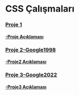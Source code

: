 # CSS Çalışmaları
### [Proje 1](https://github.com/ezgiozbudak/css_patika/tree/main/css_calismasi)
#### [-Proje Açıklaması](https://app.patika.dev/courses/css/odev1)
### [Proje 2-Google1998](https://github.com/ezgiozbudak/css_patika/tree/main/google1998)
#### [-Proje2 Açıklaması](https://app.patika.dev/courses/css/odev2)
### [Proje 3-Google2022](https://github.com/ezgiozbudak/css_patika/tree/main/Google2022)
#### [-Proje3 Açıklaması](https://app.patika.dev/courses/css/cssodev3)
